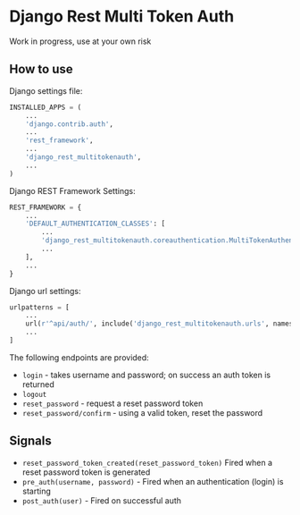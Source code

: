 # Django Rest Multi Token Auth
Work in progress, use at your own risk

## How to use

Django settings file:
```python
INSTALLED_APPS = (
    ...
    'django.contrib.auth',
    ...
    'rest_framework',
    ...
    'django_rest_multitokenauth',
    ...
)

```

Django REST Framework Settings:
```python
REST_FRAMEWORK = {
    ...
    'DEFAULT_AUTHENTICATION_CLASSES': [
        ...
        'django_rest_multitokenauth.coreauthentication.MultiTokenAuthentication',
        ...
    ],
    ...
}
```


Django url settings:
```python
urlpatterns = [
    ...
    url(r'^api/auth/', include('django_rest_multitokenauth.urls', namespace='multi_token_auth')),
    ...
]    
```


The following endpoints are provided:

 * `login` - takes username and password; on success an auth token is returned
 * `logout`
 * `reset_password` - request a reset password token 
 * `reset_password/confirm` - using a valid token, reset the password
 
## Signals

* ``reset_password_token_created(reset_password_token)`` Fired when a reset password token is generated
* ``pre_auth(username, password)`` - Fired when an authentication (login) is starting
* ``post_auth(user)`` - Fired on successful auth

